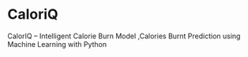# CaloriQ
CalorIQ – Intelligent Calorie Burn Model ,Calories Burnt Prediction using Machine Learning with Python
